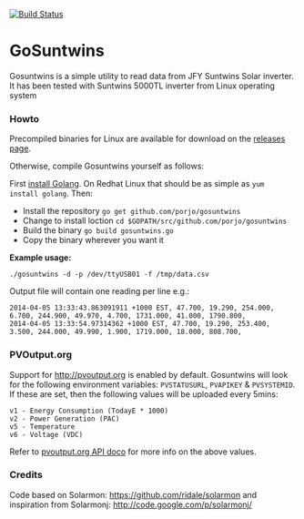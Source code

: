 [![Build Status](https://travis-ci.org/porjo/gosuntwins.svg)](https://travis-ci.org/porjo/gosuntwins)

# GoSuntwins

Gosuntwins is a simple utility to read data from JFY Suntwins Solar inverter.
It has been tested with Suntwins 5000TL inverter from Linux operating system
 
### Howto

Precompiled binaries for Linux are available for download on the [releases page](https://github.com/porjo/gosuntwins/releases).

Otherwise, compile Gosuntwins yourself as follows:

First [install Golang](http://golang.org/doc/install#install). On Redhat Linux that should be as simple as `yum install golang`. Then:

- Install the repository `go get github.com/porjo/gosuntwins`
- Change to install loction `cd $GOPATH/src/github.com/porjo/gosuntwins`
- Build the binary `go build gosuntwins.go`
- Copy the binary wherever you want it

**Example usage:**

```
./gosuntwins -d -p /dev/ttyUSB01 -f /tmp/data.csv
 ```

Output file will contain one reading per line e.g.:

```
2014-04-05 13:33:43.863091911 +1000 EST, 47.700, 19.290, 254.000, 6.700, 244.900, 49.970, 4.700, 1731.000, 41.000, 1790.800, 
2014-04-05 13:33:54.97314362 +1000 EST, 47.700, 19.290, 253.400, 3.500, 244.000, 49.990, 1.900, 1719.000, 18.000, 808.700, 
```

### PVOutput.org

Support for http://pvoutput.org is enabled by default. Gosuntwins will look for the following environment variables: `PVSTATUSURL`, `PVAPIKEY` & `PVSYSTEMID`. If these are set, then the following values will be uploaded every 5mins:

```
v1 - Energy Consumption (TodayE * 1000)
v2 - Power Generation (PAC)
v5 - Temperature
v6 - Voltage (VDC)
```

Refer to [pvoutput.org API doco](http://pvoutput.org/help.html#api-addstatus) for more info on the above values.

### Credits

Code based on Solarmon: https://github.com/ridale/solarmon and inspiration from Solarmonj: http://code.google.com/p/solarmonj/
